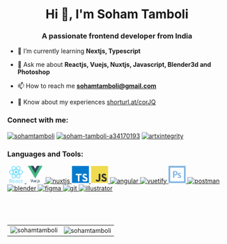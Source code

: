 <h1 align="center">Hi 👋, I'm Soham Tamboli</h1>
<h3 align="center">A passionate frontend developer from India</h3>
<!-- 
<p align="left"> <img src="https://komarev.com/ghpvc/?username=sohamtamboli&label=Profile%20views&color=0e75b6&style=flat" alt="sohamtamboli" /> </p>

<p align="left"> <a href="https://github.com/ryo-ma/github-profile-trophy"><img src="https://github-profile-trophy.vercel.app/?username=sohamtamboli" alt="sohamtamboli" /></a> </p> -->

- 🌱 I’m currently learning **Nextjs, Typescript**

- 💬 Ask me about **Reactjs, Vuejs, Nuxtjs, Javascript, Blender3d and Photoshop**

- 📫 How to reach me **sohamtamboli@gmail.com**

- 📄 Know about my experiences [shorturl.at/corJQ](shorturl.at/corJQ)

<h3 align="left">Connect with me:</h3>
<p align="left">
<a href="https://codepen.io/sohamtamboli" target="blank"><img align="center" src="https://raw.githubusercontent.com/rahuldkjain/github-profile-readme-generator/master/src/images/icons/Social/codepen.svg" alt="sohamtamboli" height="30" width="40" /></a>
<a href="https://linkedin.com/in/soham-tamboli-a34170193" target="blank"><img align="center" src="https://raw.githubusercontent.com/rahuldkjain/github-profile-readme-generator/master/src/images/icons/Social/linked-in-alt.svg" alt="soham-tamboli-a34170193" height="30" width="40" /></a>
<a href="https://instagram.com/artxintegrity" target="blank"><img align="center" src="https://raw.githubusercontent.com/rahuldkjain/github-profile-readme-generator/master/src/images/icons/Social/instagram.svg" alt="artxintegrity" height="30" width="40" /></a>
</p>

<h3 align="left">Languages and Tools:</h3>
<p align="left"> <a href="https://reactjs.org/" target="_blank" rel="noreferrer"> <img src="https://raw.githubusercontent.com/devicons/devicon/master/icons/react/react-original-wordmark.svg" alt="react" width="40" height="40"/> </a> <a href="https://vuejs.org/" target="_blank" rel="noreferrer"> <img src="https://raw.githubusercontent.com/devicons/devicon/master/icons/vuejs/vuejs-original-wordmark.svg" alt="vuejs" width="40" height="40"/> </a>  <a href="https://nuxtjs.org/" target="_blank" rel="noreferrer"> <img src="https://www.vectorlogo.zone/logos/nuxtjs/nuxtjs-icon.svg" alt="nuxtjs" width="40" height="40"/> </a>  <a href="https://www.typescriptlang.org/" target="_blank" rel="noreferrer"> <img src="https://raw.githubusercontent.com/devicons/devicon/master/icons/typescript/typescript-original.svg" alt="typescript" width="40" height="40"/> </a> <a href="https://developer.mozilla.org/en-US/docs/Web/JavaScript" target="_blank" rel="noreferrer"> <img src="https://raw.githubusercontent.com/devicons/devicon/master/icons/javascript/javascript-original.svg" alt="javascript" width="40" height="40"/> </a>  <a href="https://angular.io" target="_blank" rel="noreferrer"> <img src="https://angular.io/assets/images/logos/angular/angular.svg" alt="angular" width="40" height="40"/> </a> <a href="https://vuetifyjs.com/en/" target="_blank" rel="noreferrer"> <img src="https://bestofjs.org/logos/vuetify.svg" alt="vuetify" width="40" height="40"/> </a> <a href="https://www.photoshop.com/en" target="_blank" rel="noreferrer"> <img src="https://raw.githubusercontent.com/devicons/devicon/master/icons/photoshop/photoshop-line.svg" alt="photoshop" width="40" height="40"/> </a> <a href="https://postman.com" target="_blank" rel="noreferrer"> <img src="https://www.vectorlogo.zone/logos/getpostman/getpostman-icon.svg" alt="postman" width="40" height="40"/> </a> <a href="https://www.blender.org/" target="_blank" rel="noreferrer"> <img src="https://download.blender.org/branding/community/blender_community_badge_white.svg" alt="blender" width="40" height="40"/> </a> <a href="https://www.figma.com/" target="_blank" rel="noreferrer"> <img src="https://www.vectorlogo.zone/logos/figma/figma-icon.svg" alt="figma" width="40" height="40"/> </a> <a href="https://git-scm.com/" target="_blank" rel="noreferrer"> <img src="https://www.vectorlogo.zone/logos/git-scm/git-scm-icon.svg" alt="git" width="40" height="40"/> </a> <a href="https://www.adobe.com/in/products/illustrator.html" target="_blank" rel="noreferrer"> <img src="https://www.vectorlogo.zone/logos/adobe_illustrator/adobe_illustrator-icon.svg" alt="illustrator" width="40" height="40"/> </a> 
 </p>
<br />


<p>&nbsp;
  <table>
  <tr> <td>
  <img align="left" src="https://github-readme-stats.vercel.app/api/top-langs?username=sohamtamboli&show_icons=true&locale=en&layout=compact&theme=dark" alt="sohamtamboli" /> </td>

 <td><img align="center" src="https://github-readme-stats.vercel.app/api?username=sohamtamboli&show_icons=true&locale=en&theme=dark" alt="sohamtamboli" />   </td>
 </tr>
  </table>
 

</p>
